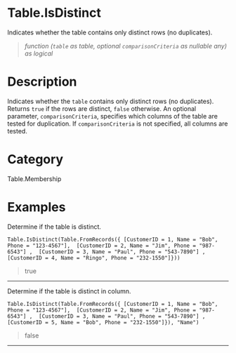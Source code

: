 # Table.IsDistinct
Indicates whether the table contains only distinct rows (no duplicates).
> _function (<code>table</code> as table, optional <code>comparisonCriteria</code> as nullable any) as logical_

# Description 
Indicates whether the <code>table</code> contains only distinct rows (no duplicates). Returns <code>true</code> if the rows are distinct, <code>false</code> otherwise.
    An optional parameter, <code>comparisonCriteria</code>, specifies which columns of the table are tested for duplication. If <code>comparisonCriteria</code> is not specified, all columns are tested.
# Category 
Table.Membership
# Examples 
Determine if the table is distinct.
```
Table.IsDistinct(Table.FromRecords({ [CustomerID = 1, Name = "Bob", Phone = "123-4567"],  [CustomerID = 2, Name = "Jim", Phone = "987-6543"] ,  [CustomerID = 3, Name = "Paul", Phone = "543-7890"] , [CustomerID = 4, Name = "Ringo", Phone = "232-1550"]}))
```
> true
***
Determine if the table is distinct in column.
```
Table.IsDistinct(Table.FromRecords({ [CustomerID = 1, Name = "Bob", Phone = "123-4567"],  [CustomerID = 2, Name = "Jim", Phone = "987-6543"] ,  [CustomerID = 3, Name = "Paul", Phone = "543-7890"] ,  [CustomerID = 5, Name = "Bob", Phone = "232-1550"]}), "Name")
```
> false
***
